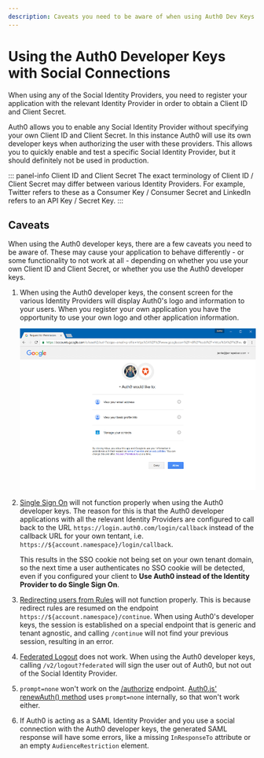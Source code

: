 ```yaml
---
description: Caveats you need to be aware of when using Auth0 Dev Keys for social providers.
---
```


# Using the Auth0 Developer Keys with Social Connections

When using any of the Social Identity Providers, you need to register your application with the relevant Identity Provider in order to obtain a Client ID and Client Secret.

Auth0 allows you to enable any Social Identity Provider without specifying your own Client ID and Client Secret. In this instance Auth0 will use its own developer keys when authorizing the user with these providers. This allows you to quickly enable and test a specific Social Identity Provider, but it should definitely not be used in production.

::: panel-info Client ID and Client Secret
The exact terminology of Client ID / Client Secret may differ between various Identity Providers. For example, Twitter refers to these as a Consumer Key / Consumer Secret and LinkedIn refers to an API Key / Secret Key.
:::

## Caveats

When using the Auth0 developer keys, there are a few caveats you need to be aware of. These may cause your application to behave differently - or some functionality to not work at all - depending on whether you use your own Client ID and Client Secret, or whether you use the Auth0 developer keys.

1. When using the Auth0 developer keys, the consent screen for the various Identity Providers will display Auth0's logo and information to your users. When you register your own application you have the opportunity to use your own logo and other application information.

    ![](/media/articles/connections/social/devkeys/consent-screen.png)

2. [Single Sign On](/sso) will not function properly when using the Auth0 developer keys. The reason for this is that the Auth0 developer applications with all the relevant Identity Providers are configured to call back to the URL `https://login.auth0.com/login/callback` instead of the callback URL for your own tentant, i.e.  `https://${account.namespace}/login/callback`.

    This results in the SSO cookie not being set on your own tenant domain, so the next time a user authenticates no SSO cookie will be detected, even if you configured your client to **Use Auth0 instead of the Identity Provider to do Single Sign On**.

3. [Redirecting users from Rules](/rules/redirect) will not function properly. This is because redirect rules are resumed on the endpoint `https://${account.namespace}/continue`. When using Auth0's developer keys, the session is established on a special endpoint that is generic and tenant agnostic, and calling `/continue` will not find your previous session, resulting in an error.

4. [Federated Logout](/logout#log-out-a-user) does not work. When using the Auth0 developer keys, calling `/v2/logout?federated` will sign the user out of Auth0, but not out of the Social Identity Provider.

5. `prompt=none` won't work on the [/authorize](/api/authentication/reference#social) endpoint. [Auth0.js' renewAuth() method](https://github.com/auth0/auth0.js#api) uses `prompt=none` internally, so that won't work either.

6. If Auth0 is acting as a SAML Identity Provider and you use a social connection with the Auth0 developer keys, the generated SAML response will have some errors, like a missing `InResponseTo` attribute or an empty `AudienceRestriction` element.
